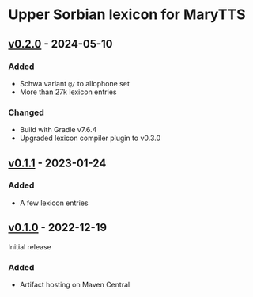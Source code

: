 Upper Sorbian lexicon for MaryTTS
=================================

[v0.2.0] - 2024-05-10
---------------------

### Added

- Schwa variant `@/` to allophone set
- More than 27k lexicon entries

### Changed

- Build with Gradle v7.6.4
- Upgraded lexicon compiler plugin to v0.3.0

[v0.1.1] - 2023-01-24
---------------------

### Added

- A few lexicon entries

[v0.1.0] - 2022-12-19
---------------------

Initial release

### Added

- Artifact hosting on Maven Central

[v0.2.0]: https://github.com/marytts/marytts-lexicon-hsb/releases/tag/v0.2.0
[v0.1.1]: https://github.com/marytts/marytts-lexicon-hsb/releases/tag/v0.1.1
[v0.1.0]: https://github.com/marytts/marytts-lexicon-hsb/releases/tag/v0.1.0
